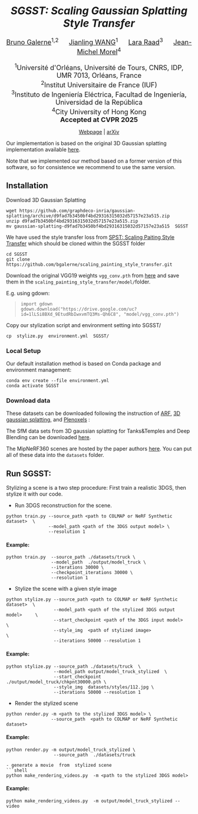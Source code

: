 <div align="center">

# *SGSST: Scaling Gaussian Splatting Style Transfer*
<font size="4">
 <a href="https://idpoisson.fr/galerne/">Bruno Galerne</a><sup>1,2</sup>  &emsp; <a href='https://github.com/JianlingWANG2021/SGSST'>Jianling WANG</a><sup>1</sup>  &emsp;  <a href="http://dev.ipol.im/~lraad/">Lara Raad</a><sup>3</sup>  &emsp; <a href="https://sites.google.com/site/jeanmichelmorelcmlaenscachan/">Jean-Michel Morel</a><sup>4</sup>
</font>
<br><br>

<font size="4">
<sup>1</sup>Université d'Orléans, Université de Tours, CNRS, IDP, UMR 7013, Orléans, France
<br>
<sup>2</sup>Institut Universitaire de France (IUF)
<br>
<sup>3</sup>Instituto de Ingeniería Eléctrica, Facultad de Ingeniería, Universidad de la República
<br>
<sup>4</sup>City University of Hong Kong
<br>
<strong>Accepted at CVPR 2025</strong>
</font>

<a href="https://www.idpoisson.fr/galerne/sgsst">Webpage</a> | <a href="https://arxiv.org/abs/2412.03371">arXiv</a>

</div>

Our implementation is based on the original 3D Gaussian splatting implementation available [here](https://github.com/graphdeco-inria/gaussian-splatting).

Note that we implemented our method based on a former version of this software,
so for consistence we recommend to use the same version.

## Installation

Download 3D Gaussian Splatting
```shell
wget https://github.com/graphdeco-inria/gaussian-splatting/archive/d9fad7b3450bf4bd29316315032d57157e23a515.zip
unzip d9fad7b3450bf4bd29316315032d57157e23a515.zip
mv gaussian-splatting-d9fad7b3450bf4bd29316315032d57157e23a515  SGSST
```

We have used the style transfer loss from [SPST: Scaling Paiting Style Transfer](https://github.com/bgalerne/scaling_painting_style_transfer) which should be cloned within the SGSST folder

```shell
cd SGSST
git clone https://github.com/bgalerne/scaling_painting_style_transfer.git
```
Download the original VGG19 weights ```vgg_conv.pth``` from [here](https://drive.google.com/uc?id=1lLSi8BXd_9EtudRbIwxvmTQ3Ms-Qh6C8&export=download)
and save them in the ```scaling_painting_style_transfer/model/```folder.

E.g. using gdown:
>```
>import gdown
>gdown.download("https://drive.google.com/uc?id=1lLSi8BXd_9EtudRbIwxvmTQ3Ms-Qh6C8", "model/vgg_conv.pth")
>```

Copy our stylization script and environment setting  into SGSST/
```shell
cp  stylize.py  environment.yml  SGSST/

```

### Local Setup

Our default installation method is based on Conda package and environment management:
```shell
conda env create --file environment.yml
conda activate SGSST
```

### Download data

These datasets can be downloaded following the instruction of  [ARF](https://www.cs.cornell.edu/projects/arf), [3D gaussian splatting](https://github.com/graphdeco-inria/gaussian-splatting), and [Plenoxels](https://github.com/sxyu/svox2) :


The SfM data sets from 3D gaussian splatting for Tanks&Temples and Deep Blending can be downloaded [here](https://repo-sam.inria.fr/fungraph/3d-gaussian-splatting/datasets/input/tandt_db.zip).

The MipNeRF360 scenes are hosted by the paper authors [here](https://jonbarron.info/mipnerf360/). You can put all of these data into the ```datasets``` folder.


## Run SGSST:

Stylizing a scene is a two step procedure: First train a realistic 3DGS, then stylize it with our code.

- Run 3DGS reconstruction for the scene.

```shell
python train.py --source_path <path to COLMAP or NeRF Synthetic dataset>  \
                --model_path <path of the 3DGS output model> \
                --resolution 1  
```

#### Example:
```shell
python train.py  --source_path ./datasets/truck \
                 --model_path  ./output/model_truck \
                 --iterations 30000 \
                 --checkpoint_iterations 30000 \
                 --resolution 1  
```

- Stylize the scene with a given style image

```shell
python stylize.py --source_path <path to COLMAP or NeRF Synthetic dataset>  \
                  --model_path <path of the stylized 3DGS output model>     \
                  --start_checkpoint <path of the 3DGS input model>         \
                  --style_img  <path of stylized image>                     \
                  --iterations 50000 --resolution 1  
```
#### Example:
```shell
python stylize.py --source_path ./datasets/truck  \
                  --model_path output/model_truck_stylized  \
                  --start_checkpoint ./output/model_truck/chkpnt30000.pth \
                  --style_img  datasets/styles/112.jpg \
                  --iterations 50000 --resolution 1  
```
- Render the stylized scene
```shell
python render.py -m <path to the stylized 3DGS model> \
                 --source_path  <path to COLMAP or NeRF Synthetic dataset>
```
#### Example:
```shell
python render.py -m output/model_truck_stylized \
                  --source_path  ./datasets/truck
```


```
- generate a movie  from  stylized scene
```shell
python make_rendering_videos.py  -m <path to the stylized 3DGS model> 
```
#### Example:
```shell
python make_rendering_videos.py  -m output/model_truck_stylized --video
```


